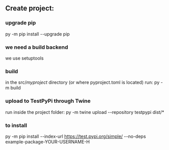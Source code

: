 ## Create project:
### upgrade pip
py -m pip install --upgrade pip

### we need a build backend
we use setuptools

### build
in the src/_myproject_ directory (or where pyproject.toml is located) run:
py -m build

### upload to TestPyPi through Twine
run inside the project folder:
py -m twine upload --repository testpypi dist/*


### to install
py -m pip install --index-url https://test.pypi.org/simple/ --no-deps example-package-YOUR-USERNAME-H

